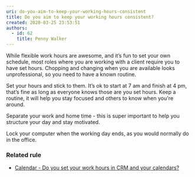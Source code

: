 ```yaml
---
uri: do-you-aim-to-keep-your-working-hours-consistent
title: Do you aim to keep your working hours consistent?
created: 2020-03-25 23:53:51
authors:
  - id: 62
    title: Penny Walker
---
```





<span class='intro'> <p class="ssw15-rteElement-P">​While flexible work hours are awesome, and it’s fun to set your own schedule, most roles where you are working with a client require you to have set hours. Chopping and changing when you are available looks unprofessional, so you need to have a known routine.&#160;<br></p><p class="ssw15-rteElement-P">Set your hours and stick to them. It’s ok to start at 7 am and finish at 4 pm, that’s fine as long as everyone knows those are you set hours. Keep a routine, it will help you stay focused and others to know when you're around.​<br></p> </span>

<p class="ssw15-rteElement-P">​Separate&#160;your work and home time&#160;​- this is super important to help you structure your day and stay motivated.&#160;</p><p class="ssw15-rteElement-P">​​Lock your computer when the working day ends, as you would normally do in the office.<br></p><h3 class="ssw15-rteElement-H3">Related rule<br></h3><ul><li><a href="/_layouts/15/FIXUPREDIRECT.ASPX?WebId=3dfc0e07-e23a-4cbb-aac2-e778b71166a2&amp;TermSetId=07da3ddf-0924-4cd2-a6d4-a4809ae20160&amp;TermId=93efffaa-3fd6-43a7-bfb1-fbb254d753d8">​Calendar - Do you set your work hours in CRM and your calendars?</a><br></li></ul>


